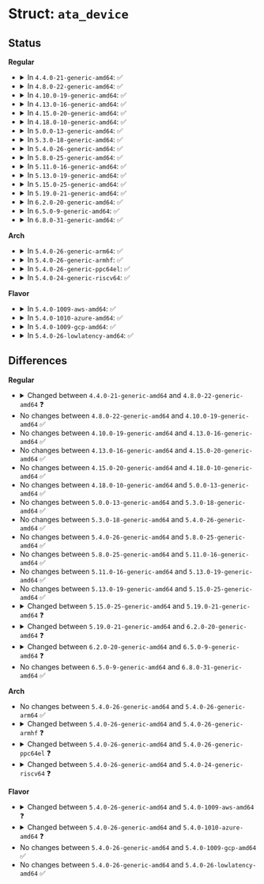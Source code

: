 # Struct: <code>ata_device</code>

## Status
<b>Regular</b>
<ul>
<li>
<details>
<summary>In <code>4.4.0-21-generic-amd64</code>: ✅</summary>

```c
struct ata_device {
    struct ata_link * link;
    unsigned int devno;
    unsigned int horkage;
    long unsigned int flags;
    struct scsi_device * sdev;
    void * private_data;
    union acpi_object * gtf_cache;
    unsigned int gtf_filter;
    void * zpodd;
    struct device tdev;
    u64 n_sectors;
    u64 n_native_sectors;
    unsigned int class;
    long unsigned int unpark_deadline;
    u8 pio_mode;
    u8 dma_mode;
    u8 xfer_mode;
    unsigned int xfer_shift;
    unsigned int multi_count;
    unsigned int max_sectors;
    unsigned int cdb_len;
    long unsigned int pio_mask;
    long unsigned int mwdma_mask;
    long unsigned int udma_mask;
    u16 cylinders;
    u16 heads;
    u16 sectors;
    u16[256] id;
    u32[128] gscr;
    u8[8] devslp_timing;
    u8[16] ncq_send_recv_cmds;
    int spdn_cnt;
    struct ata_ering ering;
}
```
</details>
</li>
<li>
<details>
<summary>In <code>4.8.0-22-generic-amd64</code>: ✅</summary>

```c
struct ata_device {
    struct ata_link * link;
    unsigned int devno;
    unsigned int horkage;
    long unsigned int flags;
    struct scsi_device * sdev;
    void * private_data;
    union acpi_object * gtf_cache;
    unsigned int gtf_filter;
    void * zpodd;
    struct device tdev;
    u64 n_sectors;
    u64 n_native_sectors;
    unsigned int class;
    long unsigned int unpark_deadline;
    u8 pio_mode;
    u8 dma_mode;
    u8 xfer_mode;
    unsigned int xfer_shift;
    unsigned int multi_count;
    unsigned int max_sectors;
    unsigned int cdb_len;
    long unsigned int pio_mask;
    long unsigned int mwdma_mask;
    long unsigned int udma_mask;
    u16 cylinders;
    u16 heads;
    u16 sectors;
    u16[256] id;
    u32[128] gscr;
    u8[8] devslp_timing;
    u8[20] ncq_send_recv_cmds;
    u8[64] ncq_non_data_cmds;
    u32 zac_zoned_cap;
    u32 zac_zones_optimal_open;
    u32 zac_zones_optimal_nonseq;
    u32 zac_zones_max_open;
    int spdn_cnt;
    struct ata_ering ering;
}
```
</details>
</li>
<li>
<details>
<summary>In <code>4.10.0-19-generic-amd64</code>: ✅</summary>

```c
struct ata_device {
    struct ata_link * link;
    unsigned int devno;
    unsigned int horkage;
    long unsigned int flags;
    struct scsi_device * sdev;
    void * private_data;
    union acpi_object * gtf_cache;
    unsigned int gtf_filter;
    void * zpodd;
    struct device tdev;
    u64 n_sectors;
    u64 n_native_sectors;
    unsigned int class;
    long unsigned int unpark_deadline;
    u8 pio_mode;
    u8 dma_mode;
    u8 xfer_mode;
    unsigned int xfer_shift;
    unsigned int multi_count;
    unsigned int max_sectors;
    unsigned int cdb_len;
    long unsigned int pio_mask;
    long unsigned int mwdma_mask;
    long unsigned int udma_mask;
    u16 cylinders;
    u16 heads;
    u16 sectors;
    u16[256] id;
    u32[128] gscr;
    u8[8] devslp_timing;
    u8[20] ncq_send_recv_cmds;
    u8[64] ncq_non_data_cmds;
    u32 zac_zoned_cap;
    u32 zac_zones_optimal_open;
    u32 zac_zones_optimal_nonseq;
    u32 zac_zones_max_open;
    int spdn_cnt;
    struct ata_ering ering;
}
```
</details>
</li>
<li>
<details>
<summary>In <code>4.13.0-16-generic-amd64</code>: ✅</summary>

```c
struct ata_device {
    struct ata_link * link;
    unsigned int devno;
    unsigned int horkage;
    long unsigned int flags;
    struct scsi_device * sdev;
    void * private_data;
    union acpi_object * gtf_cache;
    unsigned int gtf_filter;
    void * zpodd;
    struct device tdev;
    u64 n_sectors;
    u64 n_native_sectors;
    unsigned int class;
    long unsigned int unpark_deadline;
    u8 pio_mode;
    u8 dma_mode;
    u8 xfer_mode;
    unsigned int xfer_shift;
    unsigned int multi_count;
    unsigned int max_sectors;
    unsigned int cdb_len;
    long unsigned int pio_mask;
    long unsigned int mwdma_mask;
    long unsigned int udma_mask;
    u16 cylinders;
    u16 heads;
    u16 sectors;
    u16[256] id;
    u32[128] gscr;
    u8[8] devslp_timing;
    u8[20] ncq_send_recv_cmds;
    u8[64] ncq_non_data_cmds;
    u32 zac_zoned_cap;
    u32 zac_zones_optimal_open;
    u32 zac_zones_optimal_nonseq;
    u32 zac_zones_max_open;
    int spdn_cnt;
    struct ata_ering ering;
}
```
</details>
</li>
<li>
<details>
<summary>In <code>4.15.0-20-generic-amd64</code>: ✅</summary>

```c
struct ata_device {
    struct ata_link * link;
    unsigned int devno;
    unsigned int horkage;
    long unsigned int flags;
    struct scsi_device * sdev;
    void * private_data;
    union acpi_object * gtf_cache;
    unsigned int gtf_filter;
    void * zpodd;
    struct device tdev;
    u64 n_sectors;
    u64 n_native_sectors;
    unsigned int class;
    long unsigned int unpark_deadline;
    u8 pio_mode;
    u8 dma_mode;
    u8 xfer_mode;
    unsigned int xfer_shift;
    unsigned int multi_count;
    unsigned int max_sectors;
    unsigned int cdb_len;
    long unsigned int pio_mask;
    long unsigned int mwdma_mask;
    long unsigned int udma_mask;
    u16 cylinders;
    u16 heads;
    u16 sectors;
    u16[256] id;
    u32[128] gscr;
    u8[8] devslp_timing;
    u8[20] ncq_send_recv_cmds;
    u8[64] ncq_non_data_cmds;
    u32 zac_zoned_cap;
    u32 zac_zones_optimal_open;
    u32 zac_zones_optimal_nonseq;
    u32 zac_zones_max_open;
    int spdn_cnt;
    struct ata_ering ering;
}
```
</details>
</li>
<li>
<details>
<summary>In <code>4.18.0-10-generic-amd64</code>: ✅</summary>

```c
struct ata_device {
    struct ata_link * link;
    unsigned int devno;
    unsigned int horkage;
    long unsigned int flags;
    struct scsi_device * sdev;
    void * private_data;
    union acpi_object * gtf_cache;
    unsigned int gtf_filter;
    void * zpodd;
    struct device tdev;
    u64 n_sectors;
    u64 n_native_sectors;
    unsigned int class;
    long unsigned int unpark_deadline;
    u8 pio_mode;
    u8 dma_mode;
    u8 xfer_mode;
    unsigned int xfer_shift;
    unsigned int multi_count;
    unsigned int max_sectors;
    unsigned int cdb_len;
    long unsigned int pio_mask;
    long unsigned int mwdma_mask;
    long unsigned int udma_mask;
    u16 cylinders;
    u16 heads;
    u16 sectors;
    u16[256] id;
    u32[128] gscr;
    u8[8] devslp_timing;
    u8[20] ncq_send_recv_cmds;
    u8[64] ncq_non_data_cmds;
    u32 zac_zoned_cap;
    u32 zac_zones_optimal_open;
    u32 zac_zones_optimal_nonseq;
    u32 zac_zones_max_open;
    int spdn_cnt;
    struct ata_ering ering;
}
```
</details>
</li>
<li>
<details>
<summary>In <code>5.0.0-13-generic-amd64</code>: ✅</summary>

```c
struct ata_device {
    struct ata_link * link;
    unsigned int devno;
    unsigned int horkage;
    long unsigned int flags;
    struct scsi_device * sdev;
    void * private_data;
    union acpi_object * gtf_cache;
    unsigned int gtf_filter;
    void * zpodd;
    struct device tdev;
    u64 n_sectors;
    u64 n_native_sectors;
    unsigned int class;
    long unsigned int unpark_deadline;
    u8 pio_mode;
    u8 dma_mode;
    u8 xfer_mode;
    unsigned int xfer_shift;
    unsigned int multi_count;
    unsigned int max_sectors;
    unsigned int cdb_len;
    long unsigned int pio_mask;
    long unsigned int mwdma_mask;
    long unsigned int udma_mask;
    u16 cylinders;
    u16 heads;
    u16 sectors;
    u16[256] id;
    u32[128] gscr;
    u8[8] devslp_timing;
    u8[20] ncq_send_recv_cmds;
    u8[64] ncq_non_data_cmds;
    u32 zac_zoned_cap;
    u32 zac_zones_optimal_open;
    u32 zac_zones_optimal_nonseq;
    u32 zac_zones_max_open;
    int spdn_cnt;
    struct ata_ering ering;
}
```
</details>
</li>
<li>
<details>
<summary>In <code>5.3.0-18-generic-amd64</code>: ✅</summary>

```c
struct ata_device {
    struct ata_link * link;
    unsigned int devno;
    unsigned int horkage;
    long unsigned int flags;
    struct scsi_device * sdev;
    void * private_data;
    union acpi_object * gtf_cache;
    unsigned int gtf_filter;
    void * zpodd;
    struct device tdev;
    u64 n_sectors;
    u64 n_native_sectors;
    unsigned int class;
    long unsigned int unpark_deadline;
    u8 pio_mode;
    u8 dma_mode;
    u8 xfer_mode;
    unsigned int xfer_shift;
    unsigned int multi_count;
    unsigned int max_sectors;
    unsigned int cdb_len;
    long unsigned int pio_mask;
    long unsigned int mwdma_mask;
    long unsigned int udma_mask;
    u16 cylinders;
    u16 heads;
    u16 sectors;
    u16[256] id;
    u32[128] gscr;
    u8[8] devslp_timing;
    u8[20] ncq_send_recv_cmds;
    u8[64] ncq_non_data_cmds;
    u32 zac_zoned_cap;
    u32 zac_zones_optimal_open;
    u32 zac_zones_optimal_nonseq;
    u32 zac_zones_max_open;
    int spdn_cnt;
    struct ata_ering ering;
}
```
</details>
</li>
<li>
<details>
<summary>In <code>5.4.0-26-generic-amd64</code>: ✅</summary>

```c
struct ata_device {
    struct ata_link * link;
    unsigned int devno;
    unsigned int horkage;
    long unsigned int flags;
    struct scsi_device * sdev;
    void * private_data;
    union acpi_object * gtf_cache;
    unsigned int gtf_filter;
    void * zpodd;
    struct device tdev;
    u64 n_sectors;
    u64 n_native_sectors;
    unsigned int class;
    long unsigned int unpark_deadline;
    u8 pio_mode;
    u8 dma_mode;
    u8 xfer_mode;
    unsigned int xfer_shift;
    unsigned int multi_count;
    unsigned int max_sectors;
    unsigned int cdb_len;
    long unsigned int pio_mask;
    long unsigned int mwdma_mask;
    long unsigned int udma_mask;
    u16 cylinders;
    u16 heads;
    u16 sectors;
    u16[256] id;
    u32[128] gscr;
    u8[8] devslp_timing;
    u8[20] ncq_send_recv_cmds;
    u8[64] ncq_non_data_cmds;
    u32 zac_zoned_cap;
    u32 zac_zones_optimal_open;
    u32 zac_zones_optimal_nonseq;
    u32 zac_zones_max_open;
    int spdn_cnt;
    struct ata_ering ering;
}
```
</details>
</li>
<li>
<details>
<summary>In <code>5.8.0-25-generic-amd64</code>: ✅</summary>

```c
struct ata_device {
    struct ata_link * link;
    unsigned int devno;
    unsigned int horkage;
    long unsigned int flags;
    struct scsi_device * sdev;
    void * private_data;
    union acpi_object * gtf_cache;
    unsigned int gtf_filter;
    void * zpodd;
    struct device tdev;
    u64 n_sectors;
    u64 n_native_sectors;
    unsigned int class;
    long unsigned int unpark_deadline;
    u8 pio_mode;
    u8 dma_mode;
    u8 xfer_mode;
    unsigned int xfer_shift;
    unsigned int multi_count;
    unsigned int max_sectors;
    unsigned int cdb_len;
    long unsigned int pio_mask;
    long unsigned int mwdma_mask;
    long unsigned int udma_mask;
    u16 cylinders;
    u16 heads;
    u16 sectors;
    u16[256] id;
    u32[128] gscr;
    u8[8] devslp_timing;
    u8[20] ncq_send_recv_cmds;
    u8[64] ncq_non_data_cmds;
    u32 zac_zoned_cap;
    u32 zac_zones_optimal_open;
    u32 zac_zones_optimal_nonseq;
    u32 zac_zones_max_open;
    int spdn_cnt;
    struct ata_ering ering;
}
```
</details>
</li>
<li>
<details>
<summary>In <code>5.11.0-16-generic-amd64</code>: ✅</summary>

```c
struct ata_device {
    struct ata_link * link;
    unsigned int devno;
    unsigned int horkage;
    long unsigned int flags;
    struct scsi_device * sdev;
    void * private_data;
    union acpi_object * gtf_cache;
    unsigned int gtf_filter;
    void * zpodd;
    struct device tdev;
    u64 n_sectors;
    u64 n_native_sectors;
    unsigned int class;
    long unsigned int unpark_deadline;
    u8 pio_mode;
    u8 dma_mode;
    u8 xfer_mode;
    unsigned int xfer_shift;
    unsigned int multi_count;
    unsigned int max_sectors;
    unsigned int cdb_len;
    long unsigned int pio_mask;
    long unsigned int mwdma_mask;
    long unsigned int udma_mask;
    u16 cylinders;
    u16 heads;
    u16 sectors;
    u16[256] id;
    u32[128] gscr;
    u8[8] devslp_timing;
    u8[20] ncq_send_recv_cmds;
    u8[64] ncq_non_data_cmds;
    u32 zac_zoned_cap;
    u32 zac_zones_optimal_open;
    u32 zac_zones_optimal_nonseq;
    u32 zac_zones_max_open;
    int spdn_cnt;
    struct ata_ering ering;
}
```
</details>
</li>
<li>
<details>
<summary>In <code>5.13.0-19-generic-amd64</code>: ✅</summary>

```c
struct ata_device {
    struct ata_link * link;
    unsigned int devno;
    unsigned int horkage;
    long unsigned int flags;
    struct scsi_device * sdev;
    void * private_data;
    union acpi_object * gtf_cache;
    unsigned int gtf_filter;
    void * zpodd;
    struct device tdev;
    u64 n_sectors;
    u64 n_native_sectors;
    unsigned int class;
    long unsigned int unpark_deadline;
    u8 pio_mode;
    u8 dma_mode;
    u8 xfer_mode;
    unsigned int xfer_shift;
    unsigned int multi_count;
    unsigned int max_sectors;
    unsigned int cdb_len;
    long unsigned int pio_mask;
    long unsigned int mwdma_mask;
    long unsigned int udma_mask;
    u16 cylinders;
    u16 heads;
    u16 sectors;
    u16[256] id;
    u32[128] gscr;
    u8[8] devslp_timing;
    u8[20] ncq_send_recv_cmds;
    u8[64] ncq_non_data_cmds;
    u32 zac_zoned_cap;
    u32 zac_zones_optimal_open;
    u32 zac_zones_optimal_nonseq;
    u32 zac_zones_max_open;
    int spdn_cnt;
    struct ata_ering ering;
}
```
</details>
</li>
<li>
<details>
<summary>In <code>5.15.0-25-generic-amd64</code>: ✅</summary>

```c
struct ata_device {
    struct ata_link * link;
    unsigned int devno;
    unsigned int horkage;
    long unsigned int flags;
    struct scsi_device * sdev;
    void * private_data;
    union acpi_object * gtf_cache;
    unsigned int gtf_filter;
    void * zpodd;
    struct device tdev;
    u64 n_sectors;
    u64 n_native_sectors;
    unsigned int class;
    long unsigned int unpark_deadline;
    u8 pio_mode;
    u8 dma_mode;
    u8 xfer_mode;
    unsigned int xfer_shift;
    unsigned int multi_count;
    unsigned int max_sectors;
    unsigned int cdb_len;
    long unsigned int pio_mask;
    long unsigned int mwdma_mask;
    long unsigned int udma_mask;
    u16 cylinders;
    u16 heads;
    u16 sectors;
    u16[256] id;
    u32[128] gscr;
    u8[8] devslp_timing;
    u8[20] ncq_send_recv_cmds;
    u8[64] ncq_non_data_cmds;
    u32 zac_zoned_cap;
    u32 zac_zones_optimal_open;
    u32 zac_zones_optimal_nonseq;
    u32 zac_zones_max_open;
    int spdn_cnt;
    struct ata_ering ering;
}
```
</details>
</li>
<li>
<details>
<summary>In <code>5.19.0-21-generic-amd64</code>: ✅</summary>

```c
struct ata_device {
    struct ata_link * link;
    unsigned int devno;
    unsigned int horkage;
    long unsigned int flags;
    struct scsi_device * sdev;
    void * private_data;
    union acpi_object * gtf_cache;
    unsigned int gtf_filter;
    void * zpodd;
    struct device tdev;
    u64 n_sectors;
    u64 n_native_sectors;
    unsigned int class;
    long unsigned int unpark_deadline;
    u8 pio_mode;
    u8 dma_mode;
    u8 xfer_mode;
    unsigned int xfer_shift;
    unsigned int multi_count;
    unsigned int max_sectors;
    unsigned int cdb_len;
    long unsigned int pio_mask;
    long unsigned int mwdma_mask;
    long unsigned int udma_mask;
    u16 cylinders;
    u16 heads;
    u16 sectors;
    u16[256] id;
    u32[128] gscr;
    u8[8] devslp_timing;
    u8[20] ncq_send_recv_cmds;
    u8[64] ncq_non_data_cmds;
    u32 zac_zoned_cap;
    u32 zac_zones_optimal_open;
    u32 zac_zones_optimal_nonseq;
    u32 zac_zones_max_open;
    struct ata_cpr_log * cpr_log;
    int spdn_cnt;
    struct ata_ering ering;
}
```
</details>
</li>
<li>
<details>
<summary>In <code>6.2.0-20-generic-amd64</code>: ✅</summary>

```c
struct ata_device {
    struct ata_link * link;
    unsigned int devno;
    unsigned int horkage;
    long unsigned int flags;
    struct scsi_device * sdev;
    void * private_data;
    union acpi_object * gtf_cache;
    unsigned int gtf_filter;
    void * zpodd;
    struct device tdev;
    u64 n_sectors;
    u64 n_native_sectors;
    unsigned int class;
    long unsigned int unpark_deadline;
    u8 pio_mode;
    u8 dma_mode;
    u8 xfer_mode;
    unsigned int xfer_shift;
    unsigned int multi_count;
    unsigned int max_sectors;
    unsigned int cdb_len;
    unsigned int pio_mask;
    unsigned int mwdma_mask;
    unsigned int udma_mask;
    u16 cylinders;
    u16 heads;
    u16 sectors;
    u16[256] id;
    u32[128] gscr;
    u8[8] devslp_timing;
    u8[20] ncq_send_recv_cmds;
    u8[64] ncq_non_data_cmds;
    u32 zac_zoned_cap;
    u32 zac_zones_optimal_open;
    u32 zac_zones_optimal_nonseq;
    u32 zac_zones_max_open;
    struct ata_cpr_log * cpr_log;
    int spdn_cnt;
    struct ata_ering ering;
}
```
</details>
</li>
<li>
<details>
<summary>In <code>6.5.0-9-generic-amd64</code>: ✅</summary>

```c
struct ata_device {
    struct ata_link * link;
    unsigned int devno;
    unsigned int horkage;
    long unsigned int flags;
    struct scsi_device * sdev;
    void * private_data;
    union acpi_object * gtf_cache;
    unsigned int gtf_filter;
    void * zpodd;
    struct device tdev;
    u64 n_sectors;
    u64 n_native_sectors;
    unsigned int class;
    long unsigned int unpark_deadline;
    u8 pio_mode;
    u8 dma_mode;
    u8 xfer_mode;
    unsigned int xfer_shift;
    unsigned int multi_count;
    unsigned int max_sectors;
    unsigned int cdb_len;
    unsigned int pio_mask;
    unsigned int mwdma_mask;
    unsigned int udma_mask;
    u16 cylinders;
    u16 heads;
    u16 sectors;
    u16[256] id;
    u32[128] gscr;
    u8[8] devslp_timing;
    u8[20] ncq_send_recv_cmds;
    u8[64] ncq_non_data_cmds;
    u32 zac_zoned_cap;
    u32 zac_zones_optimal_open;
    u32 zac_zones_optimal_nonseq;
    u32 zac_zones_max_open;
    struct ata_cpr_log * cpr_log;
    u8[512] cdl;
    int spdn_cnt;
    struct ata_ering ering;
}
```
</details>
</li>
<li>
<details>
<summary>In <code>6.8.0-31-generic-amd64</code>: ✅</summary>

```c
struct ata_device {
    struct ata_link * link;
    unsigned int devno;
    unsigned int horkage;
    long unsigned int flags;
    struct scsi_device * sdev;
    void * private_data;
    union acpi_object * gtf_cache;
    unsigned int gtf_filter;
    void * zpodd;
    struct device tdev;
    u64 n_sectors;
    u64 n_native_sectors;
    unsigned int class;
    long unsigned int unpark_deadline;
    u8 pio_mode;
    u8 dma_mode;
    u8 xfer_mode;
    unsigned int xfer_shift;
    unsigned int multi_count;
    unsigned int max_sectors;
    unsigned int cdb_len;
    unsigned int pio_mask;
    unsigned int mwdma_mask;
    unsigned int udma_mask;
    u16 cylinders;
    u16 heads;
    u16 sectors;
    u16[256] id;
    u32[128] gscr;
    u8[8] devslp_timing;
    u8[20] ncq_send_recv_cmds;
    u8[64] ncq_non_data_cmds;
    u32 zac_zoned_cap;
    u32 zac_zones_optimal_open;
    u32 zac_zones_optimal_nonseq;
    u32 zac_zones_max_open;
    struct ata_cpr_log * cpr_log;
    u8[512] cdl;
    int spdn_cnt;
    struct ata_ering ering;
}
```
</details>
</li>
</ul>
<b>Arch</b>
<ul>
<li>
<details>
<summary>In <code>5.4.0-26-generic-arm64</code>: ✅</summary>

```c
struct ata_device {
    struct ata_link * link;
    unsigned int devno;
    unsigned int horkage;
    long unsigned int flags;
    struct scsi_device * sdev;
    void * private_data;
    union acpi_object * gtf_cache;
    unsigned int gtf_filter;
    void * zpodd;
    struct device tdev;
    u64 n_sectors;
    u64 n_native_sectors;
    unsigned int class;
    long unsigned int unpark_deadline;
    u8 pio_mode;
    u8 dma_mode;
    u8 xfer_mode;
    unsigned int xfer_shift;
    unsigned int multi_count;
    unsigned int max_sectors;
    unsigned int cdb_len;
    long unsigned int pio_mask;
    long unsigned int mwdma_mask;
    long unsigned int udma_mask;
    u16 cylinders;
    u16 heads;
    u16 sectors;
    u16[256] id;
    u32[128] gscr;
    u8[8] devslp_timing;
    u8[20] ncq_send_recv_cmds;
    u8[64] ncq_non_data_cmds;
    u32 zac_zoned_cap;
    u32 zac_zones_optimal_open;
    u32 zac_zones_optimal_nonseq;
    u32 zac_zones_max_open;
    int spdn_cnt;
    struct ata_ering ering;
}
```
</details>
</li>
<li>
<details>
<summary>In <code>5.4.0-26-generic-armhf</code>: ✅</summary>

```c
struct ata_device {
    struct ata_link * link;
    unsigned int devno;
    unsigned int horkage;
    long unsigned int flags;
    struct scsi_device * sdev;
    void * private_data;
    struct device tdev;
    u64 n_sectors;
    u64 n_native_sectors;
    unsigned int class;
    long unsigned int unpark_deadline;
    u8 pio_mode;
    u8 dma_mode;
    u8 xfer_mode;
    unsigned int xfer_shift;
    unsigned int multi_count;
    unsigned int max_sectors;
    unsigned int cdb_len;
    long unsigned int pio_mask;
    long unsigned int mwdma_mask;
    long unsigned int udma_mask;
    u16 cylinders;
    u16 heads;
    u16 sectors;
    u16[256] id;
    u32[128] gscr;
    u8[8] devslp_timing;
    u8[20] ncq_send_recv_cmds;
    u8[64] ncq_non_data_cmds;
    u32 zac_zoned_cap;
    u32 zac_zones_optimal_open;
    u32 zac_zones_optimal_nonseq;
    u32 zac_zones_max_open;
    int spdn_cnt;
    struct ata_ering ering;
}
```
</details>
</li>
<li>
<details>
<summary>In <code>5.4.0-26-generic-ppc64el</code>: ✅</summary>

```c
struct ata_device {
    struct ata_link * link;
    unsigned int devno;
    unsigned int horkage;
    long unsigned int flags;
    struct scsi_device * sdev;
    void * private_data;
    struct device tdev;
    u64 n_sectors;
    u64 n_native_sectors;
    unsigned int class;
    long unsigned int unpark_deadline;
    u8 pio_mode;
    u8 dma_mode;
    u8 xfer_mode;
    unsigned int xfer_shift;
    unsigned int multi_count;
    unsigned int max_sectors;
    unsigned int cdb_len;
    long unsigned int pio_mask;
    long unsigned int mwdma_mask;
    long unsigned int udma_mask;
    u16 cylinders;
    u16 heads;
    u16 sectors;
    u16[256] id;
    u32[128] gscr;
    u8[8] devslp_timing;
    u8[20] ncq_send_recv_cmds;
    u8[64] ncq_non_data_cmds;
    u32 zac_zoned_cap;
    u32 zac_zones_optimal_open;
    u32 zac_zones_optimal_nonseq;
    u32 zac_zones_max_open;
    int spdn_cnt;
    struct ata_ering ering;
}
```
</details>
</li>
<li>
<details>
<summary>In <code>5.4.0-24-generic-riscv64</code>: ✅</summary>

```c
struct ata_device {
    struct ata_link * link;
    unsigned int devno;
    unsigned int horkage;
    long unsigned int flags;
    struct scsi_device * sdev;
    void * private_data;
    struct device tdev;
    u64 n_sectors;
    u64 n_native_sectors;
    unsigned int class;
    long unsigned int unpark_deadline;
    u8 pio_mode;
    u8 dma_mode;
    u8 xfer_mode;
    unsigned int xfer_shift;
    unsigned int multi_count;
    unsigned int max_sectors;
    unsigned int cdb_len;
    long unsigned int pio_mask;
    long unsigned int mwdma_mask;
    long unsigned int udma_mask;
    u16 cylinders;
    u16 heads;
    u16 sectors;
    u16[256] id;
    u32[128] gscr;
    u8[8] devslp_timing;
    u8[20] ncq_send_recv_cmds;
    u8[64] ncq_non_data_cmds;
    u32 zac_zoned_cap;
    u32 zac_zones_optimal_open;
    u32 zac_zones_optimal_nonseq;
    u32 zac_zones_max_open;
    int spdn_cnt;
    struct ata_ering ering;
}
```
</details>
</li>
</ul>
<b>Flavor</b>
<ul>
<li>
<details>
<summary>In <code>5.4.0-1009-aws-amd64</code>: ✅</summary>

```c
struct ata_device {
    struct ata_link * link;
    unsigned int devno;
    unsigned int horkage;
    long unsigned int flags;
    struct scsi_device * sdev;
    void * private_data;
    union acpi_object * gtf_cache;
    unsigned int gtf_filter;
    struct device tdev;
    u64 n_sectors;
    u64 n_native_sectors;
    unsigned int class;
    long unsigned int unpark_deadline;
    u8 pio_mode;
    u8 dma_mode;
    u8 xfer_mode;
    unsigned int xfer_shift;
    unsigned int multi_count;
    unsigned int max_sectors;
    unsigned int cdb_len;
    long unsigned int pio_mask;
    long unsigned int mwdma_mask;
    long unsigned int udma_mask;
    u16 cylinders;
    u16 heads;
    u16 sectors;
    u16[256] id;
    u32[128] gscr;
    u8[8] devslp_timing;
    u8[20] ncq_send_recv_cmds;
    u8[64] ncq_non_data_cmds;
    u32 zac_zoned_cap;
    u32 zac_zones_optimal_open;
    u32 zac_zones_optimal_nonseq;
    u32 zac_zones_max_open;
    int spdn_cnt;
    struct ata_ering ering;
}
```
</details>
</li>
<li>
<details>
<summary>In <code>5.4.0-1010-azure-amd64</code>: ✅</summary>

```c
struct ata_device {
    struct ata_link * link;
    unsigned int devno;
    unsigned int horkage;
    long unsigned int flags;
    struct scsi_device * sdev;
    void * private_data;
    union acpi_object * gtf_cache;
    unsigned int gtf_filter;
    struct device tdev;
    u64 n_sectors;
    u64 n_native_sectors;
    unsigned int class;
    long unsigned int unpark_deadline;
    u8 pio_mode;
    u8 dma_mode;
    u8 xfer_mode;
    unsigned int xfer_shift;
    unsigned int multi_count;
    unsigned int max_sectors;
    unsigned int cdb_len;
    long unsigned int pio_mask;
    long unsigned int mwdma_mask;
    long unsigned int udma_mask;
    u16 cylinders;
    u16 heads;
    u16 sectors;
    u16[256] id;
    u32[128] gscr;
    u8[8] devslp_timing;
    u8[20] ncq_send_recv_cmds;
    u8[64] ncq_non_data_cmds;
    u32 zac_zoned_cap;
    u32 zac_zones_optimal_open;
    u32 zac_zones_optimal_nonseq;
    u32 zac_zones_max_open;
    int spdn_cnt;
    struct ata_ering ering;
}
```
</details>
</li>
<li>
<details>
<summary>In <code>5.4.0-1009-gcp-amd64</code>: ✅</summary>

```c
struct ata_device {
    struct ata_link * link;
    unsigned int devno;
    unsigned int horkage;
    long unsigned int flags;
    struct scsi_device * sdev;
    void * private_data;
    union acpi_object * gtf_cache;
    unsigned int gtf_filter;
    void * zpodd;
    struct device tdev;
    u64 n_sectors;
    u64 n_native_sectors;
    unsigned int class;
    long unsigned int unpark_deadline;
    u8 pio_mode;
    u8 dma_mode;
    u8 xfer_mode;
    unsigned int xfer_shift;
    unsigned int multi_count;
    unsigned int max_sectors;
    unsigned int cdb_len;
    long unsigned int pio_mask;
    long unsigned int mwdma_mask;
    long unsigned int udma_mask;
    u16 cylinders;
    u16 heads;
    u16 sectors;
    u16[256] id;
    u32[128] gscr;
    u8[8] devslp_timing;
    u8[20] ncq_send_recv_cmds;
    u8[64] ncq_non_data_cmds;
    u32 zac_zoned_cap;
    u32 zac_zones_optimal_open;
    u32 zac_zones_optimal_nonseq;
    u32 zac_zones_max_open;
    int spdn_cnt;
    struct ata_ering ering;
}
```
</details>
</li>
<li>
<details>
<summary>In <code>5.4.0-26-lowlatency-amd64</code>: ✅</summary>

```c
struct ata_device {
    struct ata_link * link;
    unsigned int devno;
    unsigned int horkage;
    long unsigned int flags;
    struct scsi_device * sdev;
    void * private_data;
    union acpi_object * gtf_cache;
    unsigned int gtf_filter;
    void * zpodd;
    struct device tdev;
    u64 n_sectors;
    u64 n_native_sectors;
    unsigned int class;
    long unsigned int unpark_deadline;
    u8 pio_mode;
    u8 dma_mode;
    u8 xfer_mode;
    unsigned int xfer_shift;
    unsigned int multi_count;
    unsigned int max_sectors;
    unsigned int cdb_len;
    long unsigned int pio_mask;
    long unsigned int mwdma_mask;
    long unsigned int udma_mask;
    u16 cylinders;
    u16 heads;
    u16 sectors;
    u16[256] id;
    u32[128] gscr;
    u8[8] devslp_timing;
    u8[20] ncq_send_recv_cmds;
    u8[64] ncq_non_data_cmds;
    u32 zac_zoned_cap;
    u32 zac_zones_optimal_open;
    u32 zac_zones_optimal_nonseq;
    u32 zac_zones_max_open;
    int spdn_cnt;
    struct ata_ering ering;
}
```
</details>
</li>
</ul>

## Differences
<b>Regular</b>
<ul>
<li>
<details>
<summary>Changed between <code>4.4.0-21-generic-amd64</code> and <code>4.8.0-22-generic-amd64</code> ❓</summary>
<ul>
<li>
<b>Field added. </b>
<code>u8[64] ncq_non_data_cmds</code>
</li>
<li>
<b>Field added. </b>
<code>u32 zac_zoned_cap</code>
</li>
<li>
<b>Field added. </b>
<code>u32 zac_zones_optimal_open</code>
</li>
<li>
<b>Field added. </b>
<code>u32 zac_zones_optimal_nonseq</code>
</li>
<li>
<b>Field added. </b>
<code>u32 zac_zones_max_open</code>
</li>
<li>
<b>Field type changed. </b>
<code>u8[16] ncq_send_recv_cmds</code> ➡️ <code>u8[20] ncq_send_recv_cmds</code>
</li>
</ul>
</details>
</li>
<li>
No changes between <code>4.8.0-22-generic-amd64</code> and <code>4.10.0-19-generic-amd64</code> ✅
</li>
<li>
No changes between <code>4.10.0-19-generic-amd64</code> and <code>4.13.0-16-generic-amd64</code> ✅
</li>
<li>
No changes between <code>4.13.0-16-generic-amd64</code> and <code>4.15.0-20-generic-amd64</code> ✅
</li>
<li>
No changes between <code>4.15.0-20-generic-amd64</code> and <code>4.18.0-10-generic-amd64</code> ✅
</li>
<li>
No changes between <code>4.18.0-10-generic-amd64</code> and <code>5.0.0-13-generic-amd64</code> ✅
</li>
<li>
No changes between <code>5.0.0-13-generic-amd64</code> and <code>5.3.0-18-generic-amd64</code> ✅
</li>
<li>
No changes between <code>5.3.0-18-generic-amd64</code> and <code>5.4.0-26-generic-amd64</code> ✅
</li>
<li>
No changes between <code>5.4.0-26-generic-amd64</code> and <code>5.8.0-25-generic-amd64</code> ✅
</li>
<li>
No changes between <code>5.8.0-25-generic-amd64</code> and <code>5.11.0-16-generic-amd64</code> ✅
</li>
<li>
No changes between <code>5.11.0-16-generic-amd64</code> and <code>5.13.0-19-generic-amd64</code> ✅
</li>
<li>
No changes between <code>5.13.0-19-generic-amd64</code> and <code>5.15.0-25-generic-amd64</code> ✅
</li>
<li>
<details>
<summary>Changed between <code>5.15.0-25-generic-amd64</code> and <code>5.19.0-21-generic-amd64</code> ❓</summary>
<ul>
<li>
<b>Field added. </b>
<code>struct ata_cpr_log * cpr_log</code>
</li>
</ul>
</details>
</li>
<li>
<details>
<summary>Changed between <code>5.19.0-21-generic-amd64</code> and <code>6.2.0-20-generic-amd64</code> ❓</summary>
<ul>
<li>
<b>Field type changed. </b>
<code>long unsigned int pio_mask</code> ➡️ <code>unsigned int pio_mask</code>
</li>
<li>
<b>Field type changed. </b>
<code>long unsigned int mwdma_mask</code> ➡️ <code>unsigned int mwdma_mask</code>
</li>
<li>
<b>Field type changed. </b>
<code>long unsigned int udma_mask</code> ➡️ <code>unsigned int udma_mask</code>
</li>
</ul>
</details>
</li>
<li>
<details>
<summary>Changed between <code>6.2.0-20-generic-amd64</code> and <code>6.5.0-9-generic-amd64</code> ❓</summary>
<ul>
<li>
<b>Field added. </b>
<code>u8[512] cdl</code>
</li>
</ul>
</details>
</li>
<li>
No changes between <code>6.5.0-9-generic-amd64</code> and <code>6.8.0-31-generic-amd64</code> ✅
</li>
</ul>
<b>Arch</b>
<ul>
<li>
No changes between <code>5.4.0-26-generic-amd64</code> and <code>5.4.0-26-generic-arm64</code> ✅
</li>
<li>
<details>
<summary>Changed between <code>5.4.0-26-generic-amd64</code> and <code>5.4.0-26-generic-armhf</code> ❓</summary>
<ul>
<li>
<b>Field removed. </b>
<code>union acpi_object * gtf_cache</code>
</li>
<li>
<b>Field removed. </b>
<code>unsigned int gtf_filter</code>
</li>
<li>
<b>Field removed. </b>
<code>void * zpodd</code>
</li>
</ul>
</details>
</li>
<li>
<details>
<summary>Changed between <code>5.4.0-26-generic-amd64</code> and <code>5.4.0-26-generic-ppc64el</code> ❓</summary>
<ul>
<li>
<b>Field removed. </b>
<code>union acpi_object * gtf_cache</code>
</li>
<li>
<b>Field removed. </b>
<code>unsigned int gtf_filter</code>
</li>
<li>
<b>Field removed. </b>
<code>void * zpodd</code>
</li>
</ul>
</details>
</li>
<li>
<details>
<summary>Changed between <code>5.4.0-26-generic-amd64</code> and <code>5.4.0-24-generic-riscv64</code> ❓</summary>
<ul>
<li>
<b>Field removed. </b>
<code>union acpi_object * gtf_cache</code>
</li>
<li>
<b>Field removed. </b>
<code>unsigned int gtf_filter</code>
</li>
<li>
<b>Field removed. </b>
<code>void * zpodd</code>
</li>
</ul>
</details>
</li>
</ul>
<b>Flavor</b>
<ul>
<li>
<details>
<summary>Changed between <code>5.4.0-26-generic-amd64</code> and <code>5.4.0-1009-aws-amd64</code> ❓</summary>
<ul>
<li>
<b>Field removed. </b>
<code>void * zpodd</code>
</li>
</ul>
</details>
</li>
<li>
<details>
<summary>Changed between <code>5.4.0-26-generic-amd64</code> and <code>5.4.0-1010-azure-amd64</code> ❓</summary>
<ul>
<li>
<b>Field removed. </b>
<code>void * zpodd</code>
</li>
</ul>
</details>
</li>
<li>
No changes between <code>5.4.0-26-generic-amd64</code> and <code>5.4.0-1009-gcp-amd64</code> ✅
</li>
<li>
No changes between <code>5.4.0-26-generic-amd64</code> and <code>5.4.0-26-lowlatency-amd64</code> ✅
</li>
</ul>
